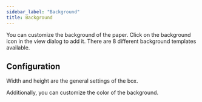 ```yaml
---
sidebar_label: "Background"
title: Background
---
```


You can customize the background of the paper.
Click on the background icon in the view dialog to add it.
There are 8 different background templates available.

## Configuration

Width and height are the general settings of the box.

Additionally, you can customize the color of the background.
